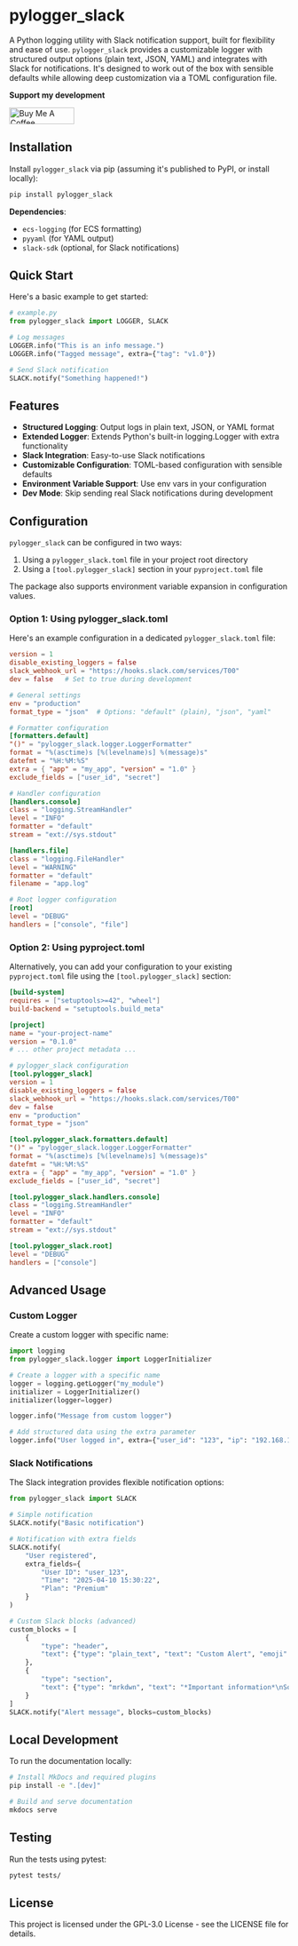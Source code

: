 # pylogger_slack

A Python logging utility with Slack notification support, built for flexibility and ease of use. `pylogger_slack` provides a customizable logger with structured output options (plain text, JSON, YAML) and integrates with Slack for notifications. It's designed to work out of the box with sensible defaults while allowing deep customization via a TOML configuration file.

**Support my development**

<a href="https://www.buymeacoffee.com/i_binay" target="_blank"><img src="https://cdn.buymeacoffee.com/buttons/v2/default-yellow.png" alt="Buy Me A Coffee" style="height: 30px !important;width: 117px !important;" ></a>

## Installation

Install `pylogger_slack` via pip (assuming it's published to PyPI, or install locally):

```bash
pip install pylogger_slack
```

**Dependencies**:
- `ecs-logging` (for ECS formatting)
- `pyyaml` (for YAML output)
- `slack-sdk` (optional, for Slack notifications)


## Quick Start

Here's a basic example to get started:

```python
# example.py
from pylogger_slack import LOGGER, SLACK

# Log messages
LOGGER.info("This is an info message.")
LOGGER.info("Tagged message", extra={"tag": "v1.0"})

# Send Slack notification
SLACK.notify("Something happened!")
```

## Features

- **Structured Logging**: Output logs in plain text, JSON, or YAML format
- **Extended Logger**: Extends Python's built-in logging.Logger with extra functionality
- **Slack Integration**: Easy-to-use Slack notifications
- **Customizable Configuration**: TOML-based configuration with sensible defaults
- **Environment Variable Support**: Use env vars in your configuration
- **Dev Mode**: Skip sending real Slack notifications during development

## Configuration

`pylogger_slack` can be configured in two ways:
1. Using a `pylogger_slack.toml` file in your project root directory
2. Using a `[tool.pylogger_slack]` section in your `pyproject.toml` file

The package also supports environment variable expansion in configuration values.

### Option 1: Using pylogger_slack.toml

Here's an example configuration in a dedicated `pylogger_slack.toml` file:

```toml
version = 1
disable_existing_loggers = false 
slack_webhook_url = "https://hooks.slack.com/services/T00" 
dev = false   # Set to true during development

# General settings
env = "production"  
format_type = "json"  # Options: "default" (plain), "json", "yaml"

# Formatter configuration
[formatters.default]
"()" = "pylogger_slack.logger.LoggerFormatter"
format = "%(asctime)s [%(levelname)s] %(message)s"
datefmt = "%H:%M:%S"
extra = { "app" = "my_app", "version" = "1.0" }
exclude_fields = ["user_id", "secret"]

# Handler configuration
[handlers.console]
class = "logging.StreamHandler"
level = "INFO"
formatter = "default"
stream = "ext://sys.stdout"

[handlers.file]
class = "logging.FileHandler"
level = "WARNING"
formatter = "default"
filename = "app.log"

# Root logger configuration
[root]
level = "DEBUG"
handlers = ["console", "file"]
```

### Option 2: Using pyproject.toml

Alternatively, you can add your configuration to your existing `pyproject.toml` file using the `[tool.pylogger_slack]` section:

```toml
[build-system]
requires = ["setuptools>=42", "wheel"]
build-backend = "setuptools.build_meta"

[project]
name = "your-project-name"
version = "0.1.0"
# ... other project metadata ...

# pylogger_slack configuration
[tool.pylogger_slack]
version = 1
disable_existing_loggers = false
slack_webhook_url = "https://hooks.slack.com/services/T00"
dev = false
env = "production"
format_type = "json"

[tool.pylogger_slack.formatters.default]
"()" = "pylogger_slack.logger.LoggerFormatter"
format = "%(asctime)s [%(levelname)s] %(message)s"
datefmt = "%H:%M:%S"
extra = { "app" = "my_app", "version" = "1.0" }
exclude_fields = ["user_id", "secret"]

[tool.pylogger_slack.handlers.console]
class = "logging.StreamHandler"
level = "INFO"
formatter = "default"
stream = "ext://sys.stdout"

[tool.pylogger_slack.root]
level = "DEBUG"
handlers = ["console"]
```

## Advanced Usage

### Custom Logger

Create a custom logger with specific name:

```python
import logging
from pylogger_slack.logger import LoggerInitializer

# Create a logger with a specific name
logger = logging.getLogger("my_module")
initializer = LoggerInitializer()
initializer(logger=logger)

logger.info("Message from custom logger")

# Add structured data using the extra parameter
logger.info("User logged in", extra={"user_id": "123", "ip": "192.168.1.1"})
```

### Slack Notifications

The Slack integration provides flexible notification options:

```python
from pylogger_slack import SLACK

# Simple notification
SLACK.notify("Basic notification")

# Notification with extra fields
SLACK.notify(
    "User registered", 
    extra_fields={
        "User ID": "user_123",
        "Time": "2025-04-10 15:30:22",
        "Plan": "Premium"
    }
)

# Custom Slack blocks (advanced)
custom_blocks = [
    {
        "type": "header",
        "text": {"type": "plain_text", "text": "Custom Alert", "emoji": True}
    },
    {
        "type": "section",
        "text": {"type": "mrkdwn", "text": "*Important information*\nSomething needs attention!"}
    }
]
SLACK.notify("Alert message", blocks=custom_blocks)
```

## Local Development

To run the documentation locally:

```bash
# Install MkDocs and required plugins
pip install -e ".[dev]"

# Build and serve documentation
mkdocs serve
```

## Testing

Run the tests using pytest:

```bash
pytest tests/
```

## License

This project is licensed under the GPL-3.0 License - see the LICENSE file for details.
